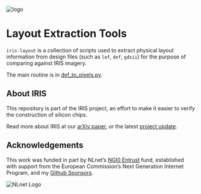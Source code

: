 ![logo](https://bunniefoo.com/iris/iris-logo-gh.png)

# Layout Extraction Tools

`iris-layout` is a collection of scripts used to extract physical layout information from design files (such as `lef`, `def`, `gdsii`) for the purpose of comparing against IRIS imagery.

The main routine is in [def_to_pixels.py](def_to_pixels.py).

## About IRIS

This repository is part of the IRIS project, an effort to make it easier to verify the construction of silicon chips.

Read more about IRIS at our [arXiv paper](https://arxiv.org/abs/2303.07406), or the latest [project update](https://www.bunniestudios.com/blog/?p=6937).

## Acknowledgements

This work was funded in part by NLnet’s [NGI0 Entrust](https://nlnet.nl/entrust/) fund, established with support from the European Commission’s Next Generation Internet Program, and my [Github Sponsors](https://github.com/sponsors/bunnie/).

![NLnet Logo](https://bunniefoo.com/iris/2024/nlnet-logos.png)
